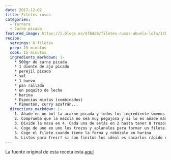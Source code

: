 ```yaml
---
date: 2017-12-02
title: Filetes rusos
categories:
  - Ternera
  - Carne picada
featured_image: https://i.blogs.es/df6dd0/filetes-rusos-abuela-lola/1366_2000.jpg
recipe:
  servings: 8 filetes
  prep: 15 minutos
  cook: 15 minutos
  ingredients_markdown: |-
    * 500gr de carne picada
    * 1 diente de ajo picado
    * perejil picado
    * sal
    * 1 huevo
    * pan rallado
    * un poquito de leche
    * harina
    * Especias mixtas (combinados)
    * Pimentón, curry azafrán...
  directions_markdown: |-
    1. Añade en un bol la acarne picada y todos los ingrediente smenos la harina y mezclao todo con las manos
    2. Comprueba que la mezcla no sea muy pegajosa y si lo es añade más pan rallado
    3. Divide la masa en 4. Cada una de estás en 2 hasta tener 8 trozos.
    4. Coge de uno en uno los trozos y aplanalos para formar un filete, a mi me gustan finitos. 
    5. Coge el filete cuando tiene la forma y rebózalo en harina
    6. Listos para freir! si son finitos los ideal es sacarlos rápido cuando los bordes quedan tostaditos
---
```

La fuente original de esta receta esta [aquí](https://www.directoalpaladar.com/recetas-de-carnes-y-aves/filetes-rusos-la-receta-de-mi-abuela-lola)  
